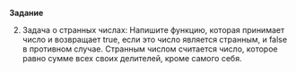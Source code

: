 __Задание__

2. Задача о странных числах: Напишите функцию, которая принимает число и возвращает true, если это число является странным, и false в противном случае. Странным числом считается число, которое равно сумме всех своих делителей, кроме самого себя.